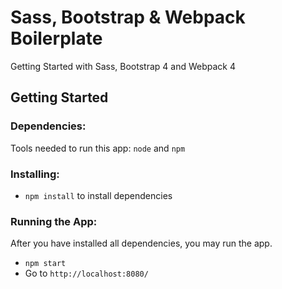 # Sass, Bootstrap & Webpack Boilerplate
Getting Started with Sass, Bootstrap 4 and Webpack 4

## Getting Started

### Dependencies:
Tools needed to run this app: `node` and `npm`

### Installing:
* `npm install` to install dependencies

### Running the App:
After you have installed all dependencies, you may run the app.

- `npm start`
- Go to `http://localhost:8080/`
